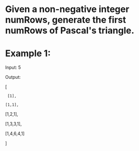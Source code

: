 # Given a non-negative integer numRows, generate the first numRows of Pascal's triangle.

# Example 1:

Input: 5

Output:

[

     [1],

    [1,1],

   [1,2,1],

  [1,3,3,1],

 [1,4,6,4,1]

]
